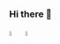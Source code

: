 ### Hi there 👋
<p align="left"><a href="https://www.instagram.com/metozz.exe/"><img src="https://skillicons.dev/icons?i=instagram&theme=dark" width="5%" height="5%"></a> <align="right"><a href="https://www.pling.com/u/m3tozz/products"><img src="https://github.com/m3tozz/m3tozz/assets/79897762/6691a6be-b90a-440e-a18e-81f63023ffe9" width="5%" height="5%"></a>
